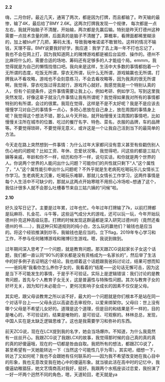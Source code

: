 
**2.2**

嗨，二月你好。最近几天，通宵了两次，都是因为打牌，而且都输了。昨天输的最惨，输了4K，最后给了BMY 2.6K。这两次打牌我发现一个规律， 每次都是一点左右，我就开始脑子不清醒，开始输，两次都是先赢后输。特别是昨天打德州这种需要一点技术含量的牌，后面真的是脑子不清醒了，算概率，看牌面都稀里糊涂的，加上被bluff了几把，筹码太浅，导致我唯唯诺诺不敢冒险。这样的情况不输钱，天理不容。BMY说要我好好学，我应道：我学了去上海一年不打也忘记了，我也不会在网上打，因为我知道网上的赌博游戏都是被后台监控、操作的。德州不比麻将什么的，需要合适的场地、筹码还有足够多的人才能组个局。emmm，我觉得就是为自己的懒惰找借口吧。我向来是这样，生活中大多数的事情都抱着一个无所谓的态度，吃饭无所谓，穿衣无所谓，玩什么无所谓，游戏输赢也无所谓。打牌我从不看攻略，游戏也不会刻意练习，不会去看攻略等，因为我真的很无所谓啊，我觉得，穿衣吃饭过得去就行，游戏开心就好。我感觉我是一个特别认真的人，但有个前提条件，这件事情需要让我上心，例如考研、例如学习。写到这里我突然发现，好像这辈子就没几件事情让我有所谓呢？我觉得如果我对所有的事情都特别的有所谓，会过的很累。我现在觉得，这样是不是不太好呢？我是不是应该去慢慢学习对自己的事情多一点心，多把心思放在自己身上，放在周围的事情身上呢？我觉得这个想法不错，那么从今天开始，就开始慢慢关注周围的事情吧，比如慢慢关注所在城市的位置、吃过的餐厅名字、特色、菜名，衣服的品牌，车的品牌等。不要觉得琐碎，不要觉得无意义，或许这是一个让我自己活到当下的最简单的方法。

今天走在路上突然想到一件事情：为什么过年大家都问没有意义甚至有些戳伤别人伤心地的问题呢？比如工资、年休、恋爱状况等。我觉得吧，问这些的都是三姑六姨等亲戚，年龄和你不一样，经历和你不一样，说句实话，和你就是两个世界的人。你说两个世界的人能问出什么问题？可能你们的共性就只剩下“人”这个属性了，“人”这个属性能引申出什么问题呢？不外乎就是生老病死吃喝玩乐儿女情长工作学习。生老病死太沉重，吃喝玩乐难聊，那就儿女情长工作学习，这两件事情是每个人生活中不可缺少的，那就从这两点开始寒暄不用担心冷场啦~想通了这个，我估计很多人就不会那么吐槽春节来自三姑六姨的“问候”啦。

**2.10**

好久没写日记了。主要是过年累，过年也忙。今年过年打牌输了7k，以前打牌都是玩麻将、扎金花、斗牛等，这些运气成分大的游戏，还可以玩一玩，今年开始玩德州扑克这种高级玩意。打牌的时候发现这群逼都是深入研究过德州的（竟然还看德州的书……），我这种只知道规则的纯小白，怎么玩的赢他们？输钱也是应当的。将这个经验推演到炒币，我输钱也是应当的。立下flag，2019年专心学习和工作，不参与任何赌博游戏和赌博衍生游戏。嗯，我说到做到。

过年期间深入思考了一个问题，就是教育问题。那天跟ZCG说起家长子女这个话题，我们都一直认同“90%的家长都是没有资格成为一名家长的”，然后举了生活中的好多例子去证明这个结论。我也顺着这个话题跟我爸妈讨论过，结果可想而知——爸妈用“我看你怎么养你子女的，我看着的”结尾——这句话无懈可击，因为这是当下不可能发生的事情，于是乎不可验证。实际上是逻辑错误：我们讨论的是教育问题，首先与个人教育子女无关，这是普遍性与特殊性问题。其次与教育子女的好坏无关，因为知行未必能合一，更何况影响子女成长的因素不仅仅是父母。

其实吧，跟父母谈教育之所以谈不好，最大的一个问题就是你们根本不是站在同一个对话平台上——父母永远以高姿态去审视你，以爱来绑架你。父母曰：世上没有哪个父母是不希望儿女好的。道理是这个道理，但是目的和结果是不一样的，目的是唯心的，不可验证的，结果是唯物的，是可验证、可观察的。林林总总，发现，中国人实在是太缺乏逻辑思维了。这也是我需要学习和弥补的东西。

前天ZCG说，现在在LCX提到我的名字，她会当场爆炸。不知道，为什么我竟然有一丝丝开心。我跟ZCG说了我跟LCX的故事，我觉得那时候的自己真的真的真的真的好傻逼哦，现在的一切都是咎由自取。我把所有的想法，都跟ZCG说了，甚至希望有一天她能转达一下（当然这个可能性几乎为零）。其实吧，细想一下，转达了又如何呢？我也不会跟她有任何联系的——因为我不希望改变她在我心目中的形象，我也无意改变我在她心中的傻逼形象。就当彼此活在高中时的记忆中，我傻逼幼稚猖狂，她文艺情商高对我好，挺好。我跟两个水瓶座谈过恋爱，我扮演了一好一坏两个迥然不同的角色，嗯，天道轮回，老天就是ya
<!--stackedit_data:
eyJoaXN0b3J5IjpbMTI0MjIzODQxMCwtMjAyOTUzMjA4Nl19
-->